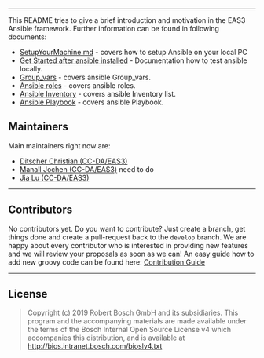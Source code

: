 <!---

	Copyright (c) 2009, 2018 Robert Bosch GmbH and its subsidiaries.
	This program and the accompanying materials are made available under
	the terms of the Bosch Internal Open Source License v4
	which accompanies this distribution, and is available at
	http://bios.intranet.bosch.com/bioslv4.txt

-->

-----------------------

This README tries to give a brief introduction and motivation in the EAS3 Ansible framework. Further information can be found in following documents:

* [SetupYourMachine.md](docu/SetupYourMachine.md) - covers how to setup Ansible on your local PC
* [Get Started after ansible installed](docu/GetStartedAfterInstall.md) - Documentation how to test ansible locally.
* [Group_vars](docu/Group_vars.md) - covers ansible Group_vars.
* [Ansible roles](docu/Roles.md) - covers ansible roles.
* [Ansible Inventory](docu/Inventory.md) - covers ansible Inventory list.
* [Ansible Playbook](docu/Playbook.md) - covers ansible Playbook.

## <a name="maintainers">Maintainers</a>

Main maintainers right now are:

* [Ditscher Christian (CC-DA/EAS3)](/users/dci2lr)
* [Manall Jochen (CC-DA/EAS3)](/users/jor2si) need to do
* [Jia Lu (CC-DA/EAS3)](/users/jil1st)

-----------------------

## <a name="contributors">Contributors</a>

No contributors yet. Do you want to contribute? Just create a branch, get things done and create a pull-request back to the `develop` branch.
We are happy about every contributor who is interested in providing new features and we will review your proposals as soon as we can!
An easy guide how to add new groovy code can be found here: [Contribution Guide](docu/ContributionGuide.md) 

-----------------------

## <a name="license">License</a>
 
>	Copyright (c) 2019 Robert Bosch GmbH and its subsidiaries.
>	This program and the accompanying materials are made available under
>	the terms of the Bosch Internal Open Source License v4
>	which accompanies this distribution, and is available at
>	http://bios.intranet.bosch.com/bioslv4.txt
